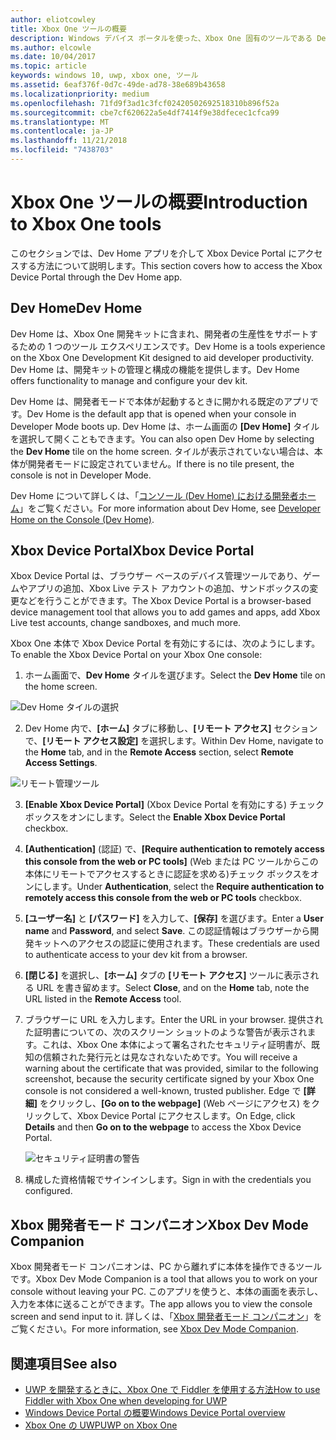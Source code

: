 ```yaml
---
author: eliotcowley
title: Xbox One ツールの概要
description: Windows デバイス ポータルを使った、Xbox One 固有のツールである Dev Home
ms.author: elcowle
ms.date: 10/04/2017
ms.topic: article
keywords: windows 10, uwp, xbox one, ツール
ms.assetid: 6eaf376f-0d7c-49de-ad78-38e689b43658
ms.localizationpriority: medium
ms.openlocfilehash: 71fd9f3ad1c3fcf02420502692518310b896f52a
ms.sourcegitcommit: cbe7cf620622a5e4df7414f9e38dfecec1cfca99
ms.translationtype: MT
ms.contentlocale: ja-JP
ms.lasthandoff: 11/21/2018
ms.locfileid: "7438703"
---
```

# <a name="introduction-to-xbox-one-tools"></a><span data-ttu-id="67039-104">Xbox One ツールの概要</span><span class="sxs-lookup"><span data-stu-id="67039-104">Introduction to Xbox One tools</span></span>

<span data-ttu-id="67039-105">このセクションでは、Dev Home アプリを介して Xbox Device Portal にアクセスする方法について説明します。</span><span class="sxs-lookup"><span data-stu-id="67039-105">This section covers how to access the Xbox Device Portal through the Dev Home app.</span></span>

## <a name="dev-home"></a><span data-ttu-id="67039-106">Dev Home</span><span class="sxs-lookup"><span data-stu-id="67039-106">Dev Home</span></span>

<span data-ttu-id="67039-107">Dev Home は、Xbox One 開発キットに含まれ、開発者の生産性をサポートするための 1 つのツール エクスペリエンスです。</span><span class="sxs-lookup"><span data-stu-id="67039-107">Dev Home is a tools experience on the Xbox One Development Kit designed to aid developer productivity.</span></span> <span data-ttu-id="67039-108">Dev Home は、開発キットの管理と構成の機能を提供します。</span><span class="sxs-lookup"><span data-stu-id="67039-108">Dev Home offers functionality to manage and configure your dev kit.</span></span>

<span data-ttu-id="67039-109">Dev Home は、開発者モードで本体が起動するときに開かれる既定のアプリです。</span><span class="sxs-lookup"><span data-stu-id="67039-109">Dev Home is the default app that is opened when your console in Developer Mode boots up.</span></span> <span data-ttu-id="67039-110">Dev Home は、ホーム画面の **[Dev Home]** タイルを選択して開くこともできます。</span><span class="sxs-lookup"><span data-stu-id="67039-110">You can also open Dev Home by selecting the **Dev Home** tile on the home screen.</span></span> <span data-ttu-id="67039-111">タイルが表示されていない場合は、本体が開発者モードに設定されていません。</span><span class="sxs-lookup"><span data-stu-id="67039-111">If there is no tile present, the console is not in Developer Mode.</span></span>

<span data-ttu-id="67039-112">Dev Home について詳しくは、「[コンソール (Dev Home) における開発者ホーム](dev-home.md)」をご覧ください。</span><span class="sxs-lookup"><span data-stu-id="67039-112">For more information about Dev Home, see [Developer Home on the Console (Dev Home)](dev-home.md).</span></span>

## <a name="xbox-device-portal"></a><span data-ttu-id="67039-113">Xbox Device Portal</span><span class="sxs-lookup"><span data-stu-id="67039-113">Xbox Device Portal</span></span>
<span data-ttu-id="67039-114">Xbox Device Portal は、ブラウザー ベースのデバイス管理ツールであり、ゲームやアプリの追加、Xbox Live テスト アカウントの追加、サンドボックスの変更などを行うことができます。</span><span class="sxs-lookup"><span data-stu-id="67039-114">The Xbox Device Portal is a browser-based device management tool that allows you to add games and apps, add Xbox Live test accounts, change sandboxes, and much more.</span></span>

<span data-ttu-id="67039-115">Xbox One 本体で Xbox Device Portal を有効にするには、次のようにします。</span><span class="sxs-lookup"><span data-stu-id="67039-115">To enable the Xbox Device Portal on your Xbox One console:</span></span>

1. <span data-ttu-id="67039-116">ホーム画面で、**Dev Home** タイルを選びます。</span><span class="sxs-lookup"><span data-stu-id="67039-116">Select the **Dev Home** tile on the home screen.</span></span>

  ![Dev Home タイルの選択](images/introduction-to-xbox-one-tools-1.png)

2. <span data-ttu-id="67039-118">Dev Home 内で、**[ホーム]** タブに移動し、**[リモート アクセス]** セクションで、**[リモート アクセス設定]** を選択します。</span><span class="sxs-lookup"><span data-stu-id="67039-118">Within Dev Home, navigate to the **Home** tab, and in the **Remote Access** section, select **Remote Access Settings**.</span></span>

  ![リモート管理ツール](images/introduction-to-xbox-one-tools-2.png)

3. <span data-ttu-id="67039-120">**[Enable Xbox Device Portal]** (Xbox Device Portal を有効にする) チェックボックスをオンにします。</span><span class="sxs-lookup"><span data-stu-id="67039-120">Select the **Enable Xbox Device Portal** checkbox.</span></span>

4. <span data-ttu-id="67039-121">**[Authentication]** (認証) で、**[Require authentication to remotely access this console from the web or PC tools]** (Web または PC ツールからこの本体にリモートでアクセスするときに認証を求める)チェック ボックスをオンにします。</span><span class="sxs-lookup"><span data-stu-id="67039-121">Under **Authentication**, select the **Require authentication to remotely access this console from the web or PC tools** checkbox.</span></span>

5. <span data-ttu-id="67039-122">**[ユーザー名]** と __[パスワード]__ を入力して、**[保存]** を選びます。</span><span class="sxs-lookup"><span data-stu-id="67039-122">Enter a **User name** and __Password__, and select **Save**.</span></span> <span data-ttu-id="67039-123">この認証情報はブラウザーから開発キットへのアクセスの認証に使用されます。</span><span class="sxs-lookup"><span data-stu-id="67039-123">These credentials are used to authenticate access to your dev kit from a browser.</span></span>

6. <span data-ttu-id="67039-124">**[閉じる]** を選択し、**[ホーム]** タブの **[リモート アクセス]** ツールに表示される URL を書き留めます。</span><span class="sxs-lookup"><span data-stu-id="67039-124">Select **Close**, and on the **Home** tab, note the URL listed in the **Remote Access** tool.</span></span>

7. <span data-ttu-id="67039-125">ブラウザーに URL を入力します。</span><span class="sxs-lookup"><span data-stu-id="67039-125">Enter the URL in your browser.</span></span> <span data-ttu-id="67039-126">提供された証明書についての、次のスクリーン ショットのような警告が表示されます。これは、Xbox One 本体によって署名されたセキュリティ証明書が、既知の信頼された発行元とは見なされないためです。</span><span class="sxs-lookup"><span data-stu-id="67039-126">You will receive a warning about the certificate that was provided, similar to the following screenshot, because the security certificate signed by your Xbox One console is not considered a well-known, trusted publisher.</span></span> <span data-ttu-id="67039-127">Edge で **[詳細]** をクリックし、**[Go on to the webpage]** (Web ページにアクセス) をクリックして、Xbox Device Portal にアクセスします。</span><span class="sxs-lookup"><span data-stu-id="67039-127">On Edge, click **Details** and then **Go on to the webpage** to access the Xbox Device Portal.</span></span>

    ![セキュリティ証明書の警告](images/introduction-to-xbox-one-tools-3.png)

8. <span data-ttu-id="67039-129">構成した資格情報でサインインします。</span><span class="sxs-lookup"><span data-stu-id="67039-129">Sign in with the credentials you configured.</span></span>

## <a name="xbox-dev-mode-companion"></a><span data-ttu-id="67039-130">Xbox 開発者モード コンパニオン</span><span class="sxs-lookup"><span data-stu-id="67039-130">Xbox Dev Mode Companion</span></span>
<span data-ttu-id="67039-131">Xbox 開発者モード コンパニオンは、PC から離れずに本体を操作できるツールです。</span><span class="sxs-lookup"><span data-stu-id="67039-131">Xbox Dev Mode Companion is a tool that allows you to work on your console without leaving your PC.</span></span> <span data-ttu-id="67039-132">このアプリを使うと、本体の画面を表示し、入力を本体に送ることができます。</span><span class="sxs-lookup"><span data-stu-id="67039-132">The app allows you to view the console screen and send input to it.</span></span> <span data-ttu-id="67039-133">詳しくは、「[Xbox 開発者モード コンパニオン](xbox-dev-mode-companion.md)」をご覧ください。</span><span class="sxs-lookup"><span data-stu-id="67039-133">For more information, see [Xbox Dev Mode Companion](xbox-dev-mode-companion.md).</span></span>

## <a name="see-also"></a><span data-ttu-id="67039-134">関連項目</span><span class="sxs-lookup"><span data-stu-id="67039-134">See also</span></span>
- [<span data-ttu-id="67039-135">UWP を開発するときに、Xbox One で Fiddler を使用する方法</span><span class="sxs-lookup"><span data-stu-id="67039-135">How to use Fiddler with Xbox One when developing for UWP</span></span>](uwp-fiddler.md)
- [<span data-ttu-id="67039-136">Windows Device Portal の概要</span><span class="sxs-lookup"><span data-stu-id="67039-136">Windows Device Portal overview</span></span>](../debug-test-perf/device-portal.md)
- [<span data-ttu-id="67039-137">Xbox One の UWP</span><span class="sxs-lookup"><span data-stu-id="67039-137">UWP on Xbox One</span></span>](index.md)